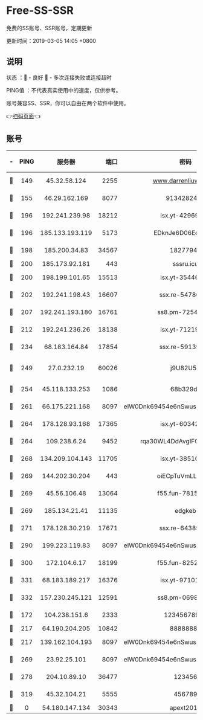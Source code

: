 # Free-SS-SSR

免费的SS账号、SSR账号，定期更新

更新时间：2019-03-05 14:05 +0800

## 说明

状态     ：🙂 - 良好 🙁 - 多次连接失败或连接超时

PING值   ：不代表真实使用中的速度，仅供参考。

账号兼容SS、SSR，你可以自由在两个软件中使用。

👉[扫码页面](https://liesauer.github.io/free-ss-ssr.github.io/)👈

## 账号

|-|PING|服务器|端口|密码|加密方式|区域|
|:----:|:----:|:-----:|-----:|:----:|:----:|:----:|
|🙂|149|45.32.58.124|2255|www.darrenliuwei.com|aes-256-cfb|JP|
|🙂|155|46.29.162.169|8077|9134282479|aes-256-cfb|RU|
|🙂|196|192.241.239.98|18212|isx.yt-42969531|aes-256-cfb|US|
|🙂|196|185.133.193.119|5173|EDknJe6D06EoWDaw|aes-256-cfb|US|
|🙂|198|185.200.34.83|34567|18277940|aes-256-cfb|US|
|🙂|200|185.173.92.181|443|sssru.icu|rc4-md5|RU|
|🙂|200|198.199.101.65|15513|isx.yt-35446579|aes-256-cfb|US|
|🙂|202|192.241.198.43|16607|ssx.re-54780207|aes-256-cfb|US|
|🙂|207|192.241.193.180|16761|ss8.pm-72545882|aes-256-cfb|US|
|🙂|212|192.241.236.26|18138|isx.yt-71219423|aes-256-cfb|US|
|🙂|234|68.183.164.84|17854|ssx.re-59139311|aes-256-cfb|US|
|🙂|249|27.0.232.19|60026|j9U82U53|xchacha20-ietf-poly1305|HK|
|🙂|254|45.118.133.253|1086|68b329da|aes-256-cfb|SG|
|🙂|261|66.175.221.168|8097|eIW0Dnk69454e6nSwuspv9DmS201tQ0D|aes-256-cfb|US|
|🙂|264|178.128.93.168|17365|isx.yt-60342023|aes-256-cfb|SG|
|🙂|264|109.238.6.24|9452|rqa30WL4DdAvgIFG6Fs3znzTa|aes-256-cfb|FR|
|🙂|268|134.209.104.143|11705|isx.yt-38510096|aes-256-cfb|SG|
|🙂|269|144.202.30.204|443|oiECpTuVmLLxk4Ts|aes-256-cfb|US|
|🙂|269|45.56.106.48|13064|f55.fun-78155284|aes-256-cfb|US|
|🙂|269|185.134.21.41|11135|edgkeb|aes-256-cfb|GB|
|🙂|271|178.128.30.219|17671|ssx.re-64389778|aes-256-cfb|SG|
|🙂|290|199.223.119.83|8097|eIW0Dnk69454e6nSwuspv9DmS201tQ0D|aes-256-cfb|US|
|🙂|300|172.104.6.17|18199|f55.fun-82524174|aes-256-cfb|US|
|🙂|331|68.183.189.217|16376|isx.yt-97101614|aes-256-cfb|SG|
|🙂|332|157.230.245.121|12591|ss8.pm-06983018|aes-256-cfb|SG|
|🙂|172|104.238.151.6|2333|12345678900|aes-256-cfb|JP|
|🙂|217|64.190.204.205|10842|88888888|rc4-md5|US|
|🙂|217|139.162.104.193|8097|eIW0Dnk69454e6nSwuspv9DmS201tQ0D|aes-256-cfb|JP|
|🙂|269|23.92.25.101|8097|eIW0Dnk69454e6nSwuspv9DmS201tQ0D|aes-256-cfb|US|
|🙂|278|204.10.89.10|36477|123456|aes-256-cfb|US|
|🙂|319|45.32.104.21|5555|456789|aes-256-cfb|SG|
|🙁|0|54.180.147.134|30343|apext2019|chacha20|KR|
